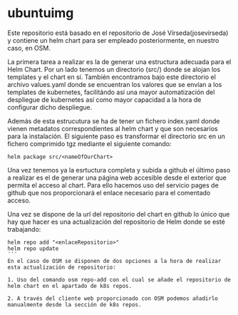 # ubuntuimg

Este repositorio está basado en el repositorio de José Vírseda(josevirseda) y contiene un helm chart para ser empleado posteriormente, en nuestro caso, en OSM.


La primera tarea a realizar es la de generar una estructura adecuada para el Helm Chart. Por un lado tenemos un directorio (src/<nameOfOurChart>) donde se alojan los templates y el chart en sí. También encontramos bajo este directorio el archivo values.yaml donde se encuentran los valores que se envían a los templates de kubernetes, facilitándo así una mayor automatización del despliegue de kubernetes así como mayor capacidad a la hora de configurar dicho despliegue. 

Además de esta estrucutura se ha de tener un fichero index.yaml donde vienen metadatos correspondientes al helm chart y que son necesarios para la instalación. El siguiente paso es transformar el directorio src en un fichero comprimido tgz mediante el siguiente comando:
```
helm package src/<nameOfOurChart>
```
Una vez tenemos ya la esrtuctura completa y subida a github el último paso a realizar es el de generar una página web accesible desde el exterior que permita el acceso al chart. Para ello hacemos uso del servicio pages de github que nos proporcionará el enlace necesario para el comentado acceso.
  
Una vez se dispone de la url del repositorio del chart en github lo único que hay que hacer es una actualización del repositorio de Helm donde se esté trabajando:
  
```
helm repo add "<enlaceRepositorio>"
helm repo update
´´´
En el caso de OSM se disponen de dos opciones a la hora de realizar esta actualización de repositorio:
  
1. Uso del comando osm repo-add con el cual se añade el repositorio de helm chart en el apartado de k8s repos.
  
2. A través del cliente web proporcionado con OSM podemos añadirlo manualmente desde la sección de k8s repos. 
  
